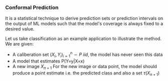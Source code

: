 ### Conformal Prediction
It is a statistical technique to derive prediction sets or prediction intervals on the output of ML models such that the model's coverage is always fixed to a desired value.  

Let us take classification as an example application to illustrate the method.
We are given:
- A caliberation set $(X_i,Y_i)_{i=1}^n \backsim P \ iid$, the model has never seen this data
- A model that estimates P(Y=y|X=x)
- A new image $X_{n+1}$
For the new image or data point, the model should produce a point estimate i.e. the predicted class and also a set $\tau(X_{n+1})$

